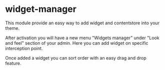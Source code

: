 # widget-manager

This module provide an easy way to add widget and contentstore into your theme.

After activation you will have a new menu "Widgets manager" under "Look and feel" section of your admin. Here you can add widget on specific interception point.

Once added a widget you can sort order with an easy drag and drop feature.